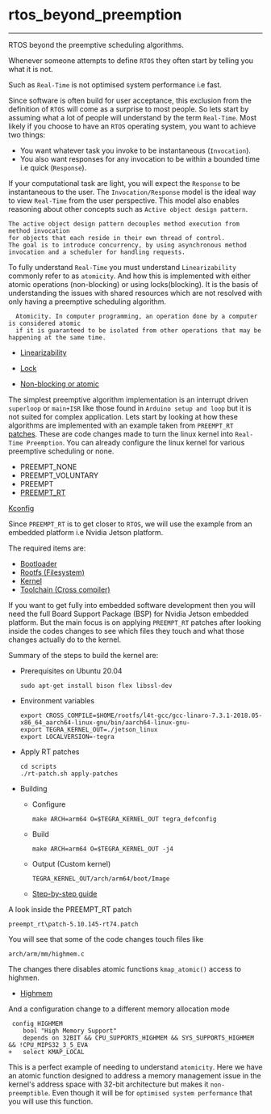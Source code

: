 # rtos_beyond_preemption
-------------------------

RTOS beyond the preemptive scheduling algorithms.

Whenever someone attempts to define `RTOS` they often start by telling you what it is not.

Such as `Real-Time` is not optimised system performance i.e fast.

Since software is often build for user acceptance, this exclusion from the definition of `RTOS` will come as a surprise to most people.
So lets start by assuming what a lot of people will understand by the term `Real-Time`.
Most likely if you choose to have an `RTOS` operating system, you want to achieve two things:

- You want whatever task you invoke to be instantaneous (`Invocation`).
- You also want responses for any invocation to be within a bounded time i.e quick (`Response`).

If your computational task are light, you will expect the `Response` to be instantaneous to the user.
The `Invocation/Response` model is the ideal way to view `Real-Time` from the user perspective.
This model also enables reasoning about other concepts such as `Active object design pattern`.

	The active object design pattern decouples method execution from method invocation 
	for objects that each reside in their own thread of control.
	The goal is to introduce concurrency, by using asynchronous method invocation and a scheduler for handling requests.

To fully understand `Real-Time` you must understand `Linearizability` commonly refer to as `atomicity`.
And how this is implemented with either atomic operations (non-blocking) or using locks(blocking).
It is the basis of understanding the issues with shared resources which are not resolved with only having a preemptive scheduling algorithm.

      Atomicity. In computer programming, an operation done by a computer is considered atomic 
      if it is guaranteed to be isolated from other operations that may be happening at the same time.

- [Linearizability](https://en.wikipedia.org/wiki/Linearizability)

- [Lock](https://en.wikipedia.org/wiki/Lock_(computer_science))

- [Non-blocking or atomic](https://en.wikipedia.org/wiki/Non-blocking_algorithm)

The simplest preemptive algorithm implementation is an interrupt driven `superloop` or `main+ISR` like those found in `Arduino setup and loop` but it is not suited for complex application.
Lets start by looking at how these algorithms are implemented with an example taken from `PREEMPT_RT` [patches](https://cdn.kernel.org/pub/linux/kernel/projects/rt/).
These are code changes made to turn the linux kernel into `Real-Time Preemption`.
You can already configure the linux kernel for various preemptive scheduling or none.

- PREEMPT_NONE
- PREEMPT_VOLUNTARY
- PREEMPT
- [PREEMPT_RT](wiki.linuxfoundation.org/realtime/preempt_rt_versions)

[Kconfig](https://kernel.ubuntu.com/git/ubuntu/ubuntu-focal.git/tree/kernel/Kconfig.preempt)

Since `PREEMPT_RT` is to get closer to `RTOS`, we will use the example from an embedded platform i.e Nvidia Jetson platform.

The required items are:
- [Bootloader](https://developer.nvidia.com/embedded/l4t/r35_release_v1.0/release/jetson_linux_r35.1.0_aarch64.tbz2)
- [Rootfs (Filesystem)](https://developer.nvidia.com/embedded/l4t/r35_release_v1.0/release/tegra_linux_sample-root-filesystem_r35.1.0_aarch64.tbz2)
- [Kernel](https://developer.nvidia.com/embedded/l4t/r35_release_v1.0/sources/public_sources.tbz2)
- [Toolchain (Cross compiler)](http://releases.linaro.org/components/toolchain/binaries/7.3-2018.05/aarch64-linux-gnu/gcc-linaro-7.3.1-2018.05-x86_64_aarch64-linux-gnu.tar.xz)

If you want to get fully into embedded software development then you will need the full Board Support Package (BSP) for Nvidia Jetson embedded platform.
But the main focus is on applying `PREEMPT_RT` patches after looking inside the codes changes to see which files they touch and what those changes actually do to the kernel.

Summary of the steps to build the kernel are:

- Prerequisites on Ubuntu 20.04

      sudo apt-get install bison flex libssl-dev

- Environment variables

      export CROSS_COMPILE=$HOME/rootfs/l4t-gcc/gcc-linaro-7.3.1-2018.05-x86_64_aarch64-linux-gnu/bin/aarch64-linux-gnu-
      export TEGRA_KERNEL_OUT=./jetson_linux
      export LOCALVERSION=-tegra

- Apply RT patches  

      cd scripts 
      ./rt-patch.sh apply-patches
      
- Building

  * Configure
  
        make ARCH=arm64 O=$TEGRA_KERNEL_OUT tegra_defconfig
  
  * Build
  
        make ARCH=arm64 O=$TEGRA_KERNEL_OUT -j4
  
  * Output (Custom kernel) 
  
        TEGRA_KERNEL_OUT/arch/arm64/boot/Image
        
  * [Step-by-step guide](https://docs.nvidia.com/jetson/archives/l4t-archived/l4t-3231/index.html#page/Tegra%2520Linux%2520Driver%2520Package%2520Development%2520Guide%2Fkernel_custom.html%23) 

A look inside the PREEMPT_RT patch 

	preempt_rt\patch-5.10.145-rt74.patch
	
You will see that some of the code changes touch files like

	arch/arm/mm/highmem.c

The changes there disables atomic functions `kmap_atomic()` access to highmen.

- [Highmem](https://www.kernel.org/doc/Documentation/vm/highmem.txt)

And a configuration change to a different  memory allocation mode

	 config HIGHMEM
	 	bool "High Memory Support"
	 	depends on 32BIT && CPU_SUPPORTS_HIGHMEM && SYS_SUPPORTS_HIGHMEM && !CPU_MIPS32_3_5_EVA
	+	select KMAP_LOCAL


This is a perfect example of needing to understand `atomicity`. Here we have an atomic function designed to address a memory management issue in the kernel's address space with 32-bit architecture but makes it `non-preemptible`. Even though it will be for `optimised system performance` that you will use this function.


